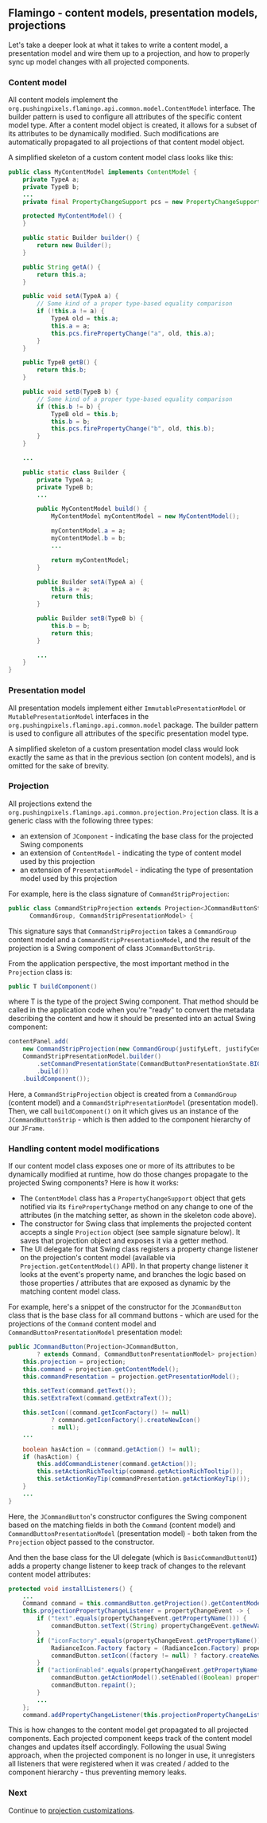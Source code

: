 ## Flamingo - content models, presentation models, projections

Let's take a deeper look at what it takes to write a content model, a presentation model and wire them up to a projection, and how to properly sync up model changes with all projected components.

### Content model

All content models implement the `org.pushingpixels.flamingo.api.common.model.ContentModel` interface. The builder pattern is used to configure all attributes of the specific content model type. After a content model object is created, it allows for a subset of its attributes to be dynamically modified. Such modifications are automatically propagated to all projections of that content model object.

A simplified skeleton of a custom content model class looks like this:

```java
public class MyContentModel implements ContentModel {
    private TypeA a;
    private TypeB b;
    ...
    private final PropertyChangeSupport pcs = new PropertyChangeSupport(this);

    protected MyContentModel() {
    }

    public static Builder builder() {
        return new Builder();
    }

    public String getA() {
        return this.a;
    }

    public void setA(TypeA a) {
        // Some kind of a proper type-based equality comparison
        if (!this.a != a) {
            TypeA old = this.a;
            this.a = a;
            this.pcs.firePropertyChange("a", old, this.a);
        }
    }

    public TypeB getB() {
        return this.b;
    }

    public void setB(TypeB b) {
        // Some kind of a proper type-based equality comparison
        if (this.b != b) {
            TypeB old = this.b;
            this.b = b;
            this.pcs.firePropertyChange("b", old, this.b);
        }
    }

    ...    

    public static class Builder {
        private TypeA a;
        private TypeB b;
        ...

        public MyContentModel build() {
            MyContentModel myContentModel = new MyContentModel();

            myContentModel.a = a;
            myContentModel.b = b;
            ...

            return myContentModel;
        }

        public Builder setA(TypeA a) {
            this.a = a;
            return this;
        }

        public Builder setB(TypeB b) {
            this.b = b;
            return this;
        }

        ...
    }
}
```

### Presentation model

All presentation models implement either `ImmutablePresentationModel` or `MutablePresentationModel` interfaces in the  `org.pushingpixels.flamingo.api.common.model` package. The builder pattern is used to configure all attributes of the specific presentation model type.

A simplified skeleton of a custom presentation model class would look exactly the same as that in the previous section (on content models), and is omitted for the sake of brevity.

### Projection

All projections extend the `org.pushingpixels.flamingo.api.common.projection.Projection` class. It is a generic class with the following three types:

- an extension of `JComponent` - indicating the base class for the projected Swing components
- an extension of `ContentModel` - indicating the type of content model used by this projection
- an extension of `PresentationModel` - indicating the type of presentation model used by this projection

For example, here is the class signature of `CommandStripProjection`:

```java
public class CommandStripProjection extends Projection<JCommandButtonStrip,
      CommandGroup, CommandStripPresentationModel> {
```

This signature says that `CommandStripProjection` takes a `CommandGroup` content model and a `CommandStripPresentationModel`, and the result of the projection is a Swing component of class `JCommandButtonStrip`.

From the application perspective, the most important method in the `Projection` class is:

```java
public T buildComponent()
```

where T is the type of the project Swing component. That method should be called in the application code when you're "ready" to convert the metadata describing the content and how it should be presented into an actual Swing component:

```java
contentPanel.add(
    new CommandStripProjection(new CommandGroup(justifyLeft, justifyCenter, justifyRight, justifyFill),
    CommandStripPresentationModel.builder()
        .setCommandPresentationState(CommandButtonPresentationState.BIG)
        .build())
    .buildComponent());
```

Here, a `CommandStripProjection` object is created from a `CommandGroup` (content model) and a `CommandStripPresentationModel` (presentation model). Then, we call `buildComponent()` on it which gives us an instance of the `JCommandButtonStrip` - which is then added to the component hierarchy of our `JFrame`.

### Handling content model modifications

If our content model class exposes one or more of its attributes to be dynamically modified at runtime, how do those changes propagate to the projected Swing components? Here is how it works:

- The `ContentModel` class has a `PropertyChangeSupport` object that gets notified via its `firePropertyChange` method on any change to one of the attributes (in the matching setter, as shown in the skeleton code above).
- The constructor for Swing class that implements the projected content accepts a single `Projection` object (see sample signature below). It saves that projection object and exposes it via a getter method.
- The UI delegate for that Swing class registers a property change listener on the projection's content model (available via `Projection.getContentModel()` API). In that property change listener it looks at the event's property name, and branches the logic based on those properties / attributes that are exposed as dynamic by the matching content model class.

For example, here's a snippet of the constructor for the `JCommandButton` class that is the base class for all command buttons - which are used for the projections of the `Command` content model and `CommandButtonPresentationModel` presentation model:

```java
public JCommandButton(Projection<JCommandButton,
        ? extends Command, CommandButtonPresentationModel> projection) {
    this.projection = projection;
    this.command = projection.getContentModel();
    this.commandPresentation = projection.getPresentationModel();

    this.setText(command.getText());
    this.setExtraText(command.getExtraText());

    this.setIcon((command.getIconFactory() != null)
            ? command.getIconFactory().createNewIcon()
            : null);
    ...

    boolean hasAction = (command.getAction() != null);
    if (hasAction) {
        this.addCommandListener(command.getAction());
        this.setActionRichTooltip(command.getActionRichTooltip());
        this.setActionKeyTip(commandPresentation.getActionKeyTip());
    }
    ...
}
```

Here, the `JCommandButton`'s constructor configures the Swing component based on the matching fields in both the `Command` (content model) and `CommandButtonPresentationModel` (presentation model) - both taken from the `Projection` object passed to the constructor.

And then the base class for the UI delegate (which is `BasicCommandButtonUI`) adds a property change listener to keep track of changes to the relevant content model attributes:

```java
protected void installListeners() {
    ...
    Command command = this.commandButton.getProjection().getContentModel();
    this.projectionPropertyChangeListener = propertyChangeEvent -> {
        if ("text".equals(propertyChangeEvent.getPropertyName())) {
            commandButton.setText((String) propertyChangeEvent.getNewValue());
        }
        if ("iconFactory".equals(propertyChangeEvent.getPropertyName())) {
            RadianceIcon.Factory factory = (RadianceIcon.Factory) propertyChangeEvent.getNewValue();
            commandButton.setIcon((factory != null) ? factory.createNewIcon() : null);
        }
        if ("actionEnabled".equals(propertyChangeEvent.getPropertyName())) {
            commandButton.getActionModel().setEnabled((Boolean) propertyChangeEvent.getNewValue());
            commandButton.repaint();
        }
        ...
    };
    command.addPropertyChangeListener(this.projectionPropertyChangeListener);
```

This is how changes to the content model get propagated to all projected components. Each projected component keeps track of the content model changes and updates itself accordingly. Following the usual Swing approach, when the projected component is no longer in use, it unregisters all listeners that were registered when it was created / added to the component hierarchy - thus preventing memory leaks.

### Next

Continue to [projection customizations](ProjectionCustomization.md).

